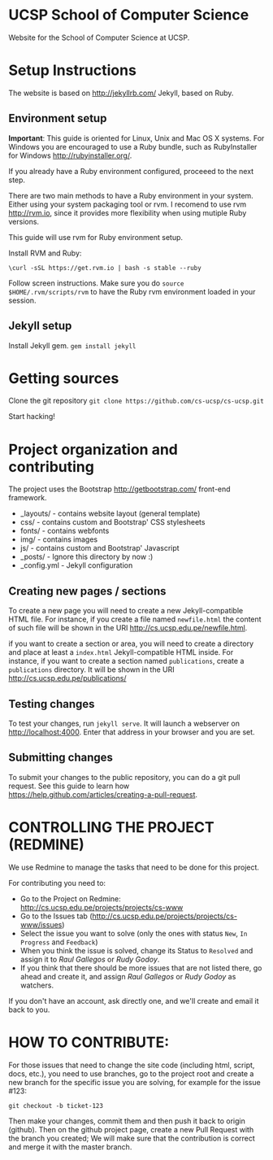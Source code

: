 # UCSP School of Computer Science

Website for the School of Computer Science at UCSP.


# Setup Instructions

The website is based on <http://jekyllrb.com/> Jekyll, based on Ruby.

## Environment setup

**Important**: This guide is oriented for Linux, Unix and Mac OS X 
  systems. For  Windows you are encouraged to use a Ruby bundle, such 
  as RubyInstaller for Windows <http://rubyinstaller.org/>. 


If you already have a Ruby environment configured, proceeed to the
next step.


There are two main methods to have a Ruby environment in your
system. Either using your system packaging tool or rvm. I recomend to
use rvm <http://rvm.io>, since it provides more flexibility when using mutiple Ruby
versions.

This guide will use rvm for Ruby environment setup.

Install RVM and Ruby:

`\curl -sSL https://get.rvm.io | bash -s stable --ruby`

Follow screen instructions. Make sure you do 
`source $HOME/.rvm/scripts/rvm` to have the Ruby rvm environment
loaded in your session. 


## Jekyll setup

Install Jekyll gem.
`gem install jekyll`

# Getting sources

Clone the git repository
`git clone https://github.com/cs-ucsp/cs-ucsp.git`

Start hacking!

# Project organization and contributing

The project uses the Bootstrap <http://getbootstrap.com/> front-end
framework.

* _layouts/ - contains website layout (general template)
* css/ - contains custom and Bootstrap' CSS stylesheets
* fonts/ - contains webfonts
* img/ - contains images
* js/ - contains custom and Bootstrap' Javascript
* _posts/ - Ignore this directory by now :)
* _config.yml - Jekyll configuration

## Creating new pages / sections

To create a new page you will need to create a new Jekyll-compatible
HTML file. For instance, if you create a file named `newfile.html` the
content of such file will be shown in the URI
<http://cs.ucsp.edu.pe/newfile.html>. 

if you want to create a section or area, you will need to create a
directory and place at least a `index.html` Jekyll-compatible HTML
inside. For instance, if you want to create a section named
`publications`, create a `publications` directory. It will be shown in
the URI <http://cs.ucsp.edu.pe/publications/>

## Testing changes

To test your changes, run `jekyll serve`. It will launch a webserver
on <http://localhost:4000>. Enter that address in your browser and you
are set.

## Submitting changes

To submit your changes to the public repository, you can do a git pull
request. See this guide to learn how
<https://help.github.com/articles/creating-a-pull-request>.


# CONTROLLING THE PROJECT (REDMINE)

We use Redmine to manage the tasks that need to be done for this project.

For contributing you need to:
 - Go to the Project on Redmine: http://cs.ucsp.edu.pe/projects/projects/cs-www
 - Go to the Issues tab (http://cs.ucsp.edu.pe/projects/projects/cs-www/issues)
 - Select the issue you want to solve 
 (only the ones with status `New`, `In Progress` and `Feedback`)
 - When you think the issue is solved, change its Status to `Resolved` and 
 assign it to *Raul Gallegos* or *Rudy Godoy*.
 - If you think that there should be more issues that are not listed there, go
 ahead and create it, and assign *Raul Gallegos* or *Rudy Godoy* as watchers.

If you don't have an account, ask directly one, and we'll create and email it
 back to you.


# HOW TO CONTRIBUTE:

For those issues that need to change the site code (including html, script, docs, 
etc.), you need to use branches, go to the project root and create a new branch 
for the specific issue you are solving, for example for the issue #123:

    git checkout -b ticket-123

Then make your changes, commit them and then push it back to origin (github).
Then on the github project page, create a new Pull Request with the branch you 
created; We will make sure that the contribution is correct and merge it with 
the master branch.